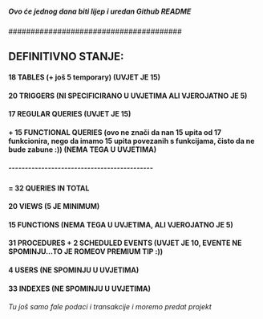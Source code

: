 ##### Ovo će jednog dana biti lijep i uredan Github README
#######################################
## DEFINITIVNO STANJE:
#### 18 TABLES (+ još 5 temporary) (UVJET JE 15)
#### 20 TRIGGERS (NI SPECIFICIRANO U UVJETIMA ALI VJEROJATNO JE 5)
#### 17 REGULAR QUERIES (UVJET JE 15)
#### + 15 FUNCTIONAL QUERIES (ovo ne znači da nan 15 upita od 17 funkcionira, nego da imamo 15 upita povezanih s funkcijama, čisto da ne bude zabune :)) (NEMA TEGA U UVJETIMA)
##### --------------------------------------------
#### = 32 QUERIES IN TOTAL
#### 20 VIEWS (5 JE MINIMUM)
#### 15 FUNCTIONS (NEMA TEGA U UVJETIMA, ALI VJEROJATNO JE 5)
#### 31 PROCEDURES + 2 SCHEDULED EVENTS (UVJET JE 10, EVENTE NE SPOMINJU...TO JE ROMEOV PREMIUM TIP :))
#### 4 USERS (NE SPOMINJU U UVJETIMA)
#### 33 INDEXES (NE SPOMINJU U UVJETIMA)

###### Tu još samo fale podaci i transakcije i moremo predat projekt
